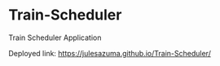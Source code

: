 # Train-Scheduler
Train Scheduler Application

Deployed link: https://julesazuma.github.io/Train-Scheduler/
